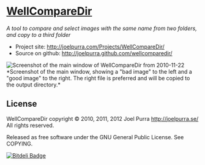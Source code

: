 # [WellCompareDir](http://joelpurra.com/Projects/WellCompareDir/)
*A tool to compare and select images with the same name from two folders, and copy to a third folder*

* Project site: http://joelpurra.com/Projects/WellCompareDir/
* Source on github: http://joelpurra.github.com/wellcomparedir/

<img src="http://joelpurra.com/Projects/WellCompareDir/Screenshot/2010-11-22/wellcomparedir_main_window_2010-11-22_1528_01.jpg" alt="Screenshot of the main window of WellCompareDir from 2010-11-22" />
*Screenshot of the main window, showing a "bad image" to the left and a "good image" to the right. The right file is preferred and will be copied to the output directory.*


## License
WellCompareDir copyright &copy; 2010, 2011, 2012 Joel Purra http://joelpurra.se/ All rights reserved.

Released as free software under the GNU General Public License. See COPYING.


[![Bitdeli Badge](https://d2weczhvl823v0.cloudfront.net/joelpurra/wellcomparedir/trend.png)](https://bitdeli.com/free "Bitdeli Badge")

